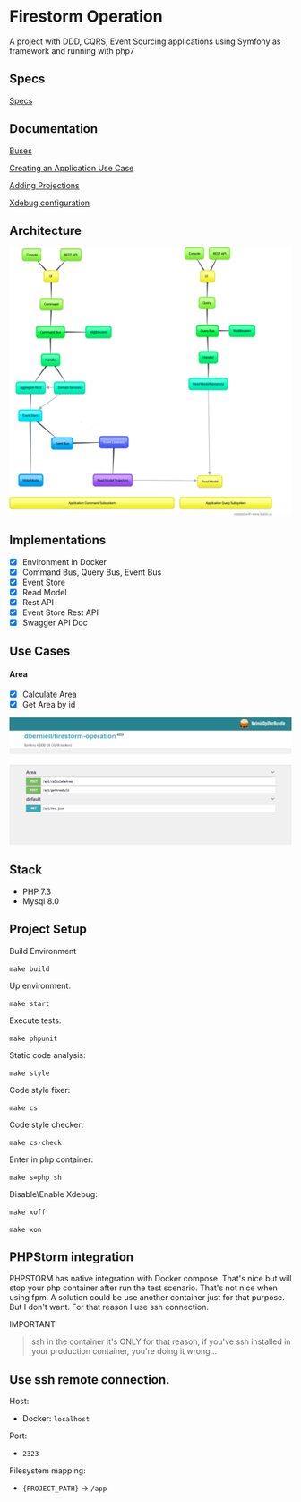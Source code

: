 # Firestorm Operation

A project with DDD, CQRS, Event Sourcing applications using Symfony as framework and running with php7
## Specs

<a href="https://dberniell.github.io/firestorm-operation/" target="blank">Specs</a>

## Documentation

[Buses](https://github.com/dberniell/firestorm-operation/blob/master/docs/GetStarted/Buses.md)

[Creating an Application Use Case](https://github.com/dberniell/firestorm-operation/blob/master/docs/GetStarted/UseCases.md)

[Adding Projections](https://github.com/dberniell/firestorm-operation/blob/master/docs/GetStarted/Projections.md)

[Xdebug configuration](https://github.com/dberniell/firestorm-operation/blob/master/docs/GetStarted/Xdebug.md)

## Architecture

![Architecture](https://github.com/dberniell/firestorm-operation/blob/master/docs/architecture.png)

## Implementations

- [x] Environment in Docker
- [x] Command Bus, Query Bus, Event Bus
- [x] Event Store
- [x] Read Model
- [x] Rest API
- [x] Event Store Rest API 
- [x] Swagger API Doc

## Use Cases

#### Area
- [x] Calculate Area
- [x] Get Area by id

![API Doc](https://github.com/dberniell/firestorm-operation/blob/master/docs/swagger.png)

## Stack

- PHP 7.3
- Mysql 8.0

## Project Setup
Build Environment

`make build`

Up environment:

`make start`

Execute tests:

`make phpunit`

Static code analysis:

`make style`

Code style fixer:

`make cs`

Code style checker:

`make cs-check`

Enter in php container:

`make s=php sh`

Disable\Enable Xdebug:

`make xoff`

`make xon`

## PHPStorm integration

PHPSTORM has native integration with Docker compose. That's nice but will stop your php container after run the test scenario. That's not nice when using fpm. A solution could be use another container just for that purpose. But I don't want. For that reason I use ssh connection.

IMPORTANT

> ssh in the container it's ONLY for that reason, if you've ssh installed in your production container, you're doing it wrong... 

Use ssh remote connection.
---

Host: 
- Docker: `localhost`

Port: 
 - `2323`

Filesystem mapping:
 - `{PROJECT_PATH}` -> `/app`
